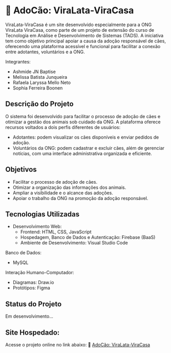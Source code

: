 # 🐶 AdoCão: ViraLata-ViraCasa 

ViraLata-ViraCasa é um site desenvolvido especialmente para a ONG ViraLata ViraCasa, como parte de um projeto de extensão do curso de Tecnologia em Análise e Desenvolvimento de Sistemas (TADS). A iniciativa tem como objetivo principal apoiar a causa da adoção responsável de cães, oferecendo uma plataforma acessível e funcional para facilitar a conexão entre adotantes, voluntários e a ONG.

Integrantes:
- Ashmide JN Baptise
- Melissa Batista Junqueira
- Rafaela Laryssa Mello Neto
- Sophia Ferreira Boonen


## Descrição do Projeto

O sistema foi desenvolvido para facilitar o processo de adoção de cães e otimizar a gestão dos animais sob cuidado da ONG. A plataforma oferece recursos voltados a dois perfis diferentes de usuários:
- Adotantes: podem visualizar os cães disponíveis e enviar pedidos de adoção.
- Voluntários da ONG: podem cadastrar e excluir cães, além de gerenciar notícias, com uma interface administrativa organizada e eficiente.


## Objetivos
- Facilitar o processo de adoção de cães.
- Otimizar a organização das informações dos animais.
- Ampliar a visibilidade e o alcance das adoções.
- Apoiar o trabalho da ONG na promoção da adoção responsável.


## Tecnologias Utilizadas

- Desenvolvimento Web:
  - Frontend: HTML, CSS, JavaScript
  - Hospedagem, Banco de Dados e Autenticação: Firebase (BaaS)
  - Ambiente de Desenvolvimento: Visual Studio Code

Banco de Dados:
  - MySQL

Interação Humano-Computador:
  - Diagramas: Draw.io
  - Protótipos: Figma


## Status do Projeto
Em desenvolvimento...


## Site Hospedado:

Acesse o projeto online no link abaixo:
🔗 [AdoCão: ViraLata-ViraCasa](https://viralata-viracasa-11b4d.web.app/)
